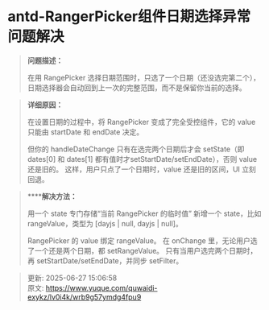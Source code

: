 # antd-RangerPicker组件日期选择异常问题解决

> **问题描述：**
>
> 在用 RangePicker 选择日期范围时，只选了一个日期（还没选完第二个），日期选择器会自动回到上一次的完整范围，而不是保留你当前的选择。
>

> **详细原因：**
>
> 在设置日期的过程中，将 RangePicker 变成了完全受控组件，它的 value 只能由 startDate 和 endDate 决定。 
>
> 但你的 handleDateChange 只有在选完两个日期后才会 setState（即 dates[0] 和 dates[1] 都有值时才setStartDate/setEndDate），否则 value 还是旧的。 这样，用户只点了一个日期时，value 还是旧的区间，UI 立刻回退。
>

> ******解决方法：**
>
> 用一个 state 专门存储“当前 RangePicker 的临时值” 新增一个 state，比如 rangeValue，类型为 [dayjs | null, dayjs | null]。 
>
> RangePicker 的 value 绑定 rangeValue。 在 onChange 里，无论用户选了一个还是两个日期，都 setRangeValue。 只有当用户选完两个日期时，再 setStartDate/setEndDate，并同步 setFilter。
>





> 更新: 2025-06-27 15:06:58  
> 原文: <https://www.yuque.com/quwaidi-exykz/lv0i4k/wrb9g57ymdg4fpu9>